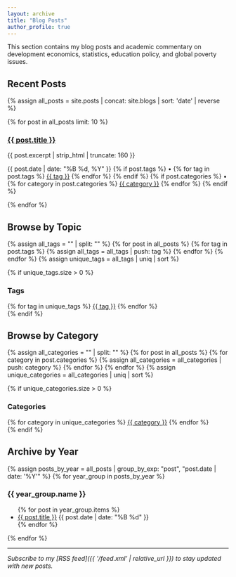 ```yaml
---
layout: archive
title: "Blog Posts"
author_profile: true
---
```


This section contains my blog posts and academic commentary on development economics, statistics, education policy, and global poverty issues.

## Recent Posts

{% assign all_posts = site.posts | concat: site.blogs | sort: 'date' | reverse %}

{% for post in all_posts limit: 10 %}
  <article class="archive__item">
    <h3 class="archive__item-title">
      <a href="{{ post.url }}">{{ post.title }}</a>
    </h3>
    <p class="archive__item-excerpt">
      {{ post.excerpt | strip_html | truncate: 160 }}
    </p>
    <p class="archive__item-meta">
      <time datetime="{{ post.date | date: '%Y-%m-%d' }}">
        {{ post.date | date: "%B %d, %Y" }}
      </time>
      {% if post.tags %}
        •
        {% for tag in post.tags %}
          <a href="/blogs/tag/{{ tag | slugify }}/" class="tag">{{ tag }}</a>
        {% endfor %}
      {% endif %}
      {% if post.categories %}
        •
        {% for category in post.categories %}
          <a href="/blogs/category/{{ category | slugify }}/" class="category">{{ category }}</a>
        {% endfor %}
      {% endif %}
    </p>
  </article>
{% endfor %}

## Browse by Topic

{% assign all_tags = "" | split: "" %}
{% for post in all_posts %}
  {% for tag in post.tags %}
    {% assign all_tags = all_tags | push: tag %}
  {% endfor %}
{% endfor %}
{% assign unique_tags = all_tags | uniq | sort %}

{% if unique_tags.size > 0 %}
<div class="tag-cloud">
  <h3>Tags</h3>
  {% for tag in unique_tags %}
    <a href="/blogs/tag/{{ tag | slugify }}/" class="tag-link">{{ tag }}</a>
  {% endfor %}
</div>
{% endif %}

## Browse by Category

{% assign all_categories = "" | split: "" %}
{% for post in all_posts %}
  {% for category in post.categories %}
    {% assign all_categories = all_categories | push: category %}
  {% endfor %}
{% endfor %}
{% assign unique_categories = all_categories | uniq | sort %}

{% if unique_categories.size > 0 %}
<div class="category-cloud">
  <h3>Categories</h3>
  {% for category in unique_categories %}
    <a href="/blogs/category/{{ category | slugify }}/" class="category-link">{{ category }}</a>
  {% endfor %}
</div>
{% endif %}

## Archive by Year

{% assign posts_by_year = all_posts | group_by_exp: "post", "post.date | date: '%Y'" %}
{% for year_group in posts_by_year %}
  <h3>{{ year_group.name }}</h3>
  <ul class="archive-list">
    {% for post in year_group.items %}
      <li>
        <a href="{{ post.url }}">{{ post.title }}</a>
        <time datetime="{{ post.date | date: '%Y-%m-%d' }}">
          {{ post.date | date: "%B %d" }}
        </time>
      </li>
    {% endfor %}
  </ul>
{% endfor %}

---

*Subscribe to my [RSS feed]({{ '/feed.xml' | relative_url }}) to stay updated with new posts.*
